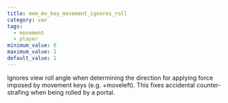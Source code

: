 ```yaml
---
title: mom_mv_key_movement_ignores_roll
category: var
tags:
  - movement
  - player
minimum_value: 0
maximum_value: 1
default_value: 1
---
```

 
Ignores view roll angle when determining the direction for applying force imposed by movement keys (e.g. +moveleft). This fixes accidental counter-strafing when being rolled by a portal.
